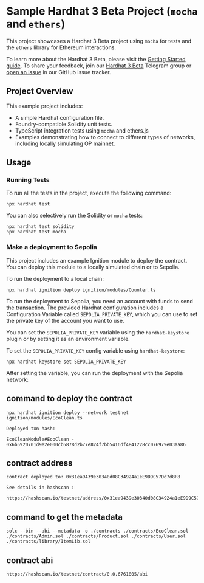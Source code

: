 # Sample Hardhat 3 Beta Project (`mocha` and `ethers`)

This project showcases a Hardhat 3 Beta project using `mocha` for tests and the `ethers` library for Ethereum interactions.

To learn more about the Hardhat 3 Beta, please visit the [Getting Started guide](https://hardhat.org/docs/getting-started#getting-started-with-hardhat-3). To share your feedback, join our [Hardhat 3 Beta](https://hardhat.org/hardhat3-beta-telegram-group) Telegram group or [open an issue](https://github.com/NomicFoundation/hardhat/issues/new) in our GitHub issue tracker.

## Project Overview

This example project includes:

- A simple Hardhat configuration file.
- Foundry-compatible Solidity unit tests.
- TypeScript integration tests using `mocha` and ethers.js
- Examples demonstrating how to connect to different types of networks, including locally simulating OP mainnet.

## Usage

### Running Tests

To run all the tests in the project, execute the following command:

```shell
npx hardhat test
```

You can also selectively run the Solidity or `mocha` tests:

```shell
npx hardhat test solidity
npx hardhat test mocha
```

### Make a deployment to Sepolia

This project includes an example Ignition module to deploy the contract. You can deploy this module to a locally simulated chain or to Sepolia.

To run the deployment to a local chain:

```shell
npx hardhat ignition deploy ignition/modules/Counter.ts
```

To run the deployment to Sepolia, you need an account with funds to send the transaction. The provided Hardhat configuration includes a Configuration Variable called `SEPOLIA_PRIVATE_KEY`, which you can use to set the private key of the account you want to use.

You can set the `SEPOLIA_PRIVATE_KEY` variable using the `hardhat-keystore` plugin or by setting it as an environment variable.

To set the `SEPOLIA_PRIVATE_KEY` config variable using `hardhat-keystore`:

```shell
npx hardhat keystore set SEPOLIA_PRIVATE_KEY
```

After setting the variable, you can run the deployment with the Sepolia network:

## command to deploy the contract

```shell
npx hardhat ignition deploy --network testnet ignition/modules/EcoClean.ts
```

```shell
Deployed txn hash:

EcoCleanModule#EcoClean - 0x6b5920701d9e2e000cb5878d2b77e824f7bb5416df4841228cc076979e03aa86
```

## contract address
```shell
contract deployed to: 0x31ea9439e30340d08C34924a1eE9D9C57Dd7d8F8
```

```shell
See details in hashscan : 
 https://hashscan.io/testnet/address/0x31ea9439e30340d08C34924a1eE9D9C57Dd7d8F8 
 ```


## command to get the metadata
```shell
solc --bin --abi --metadata -o ./contracts ./contracts/EcoClean.sol ./contracts/Admin.sol ./contracts/Product.sol ./contracts/User.sol ./contracts/library/ItemLib.sol
```

## contract abi
```shell
https://hashscan.io/testnet/contract/0.0.6761805/abi
```



